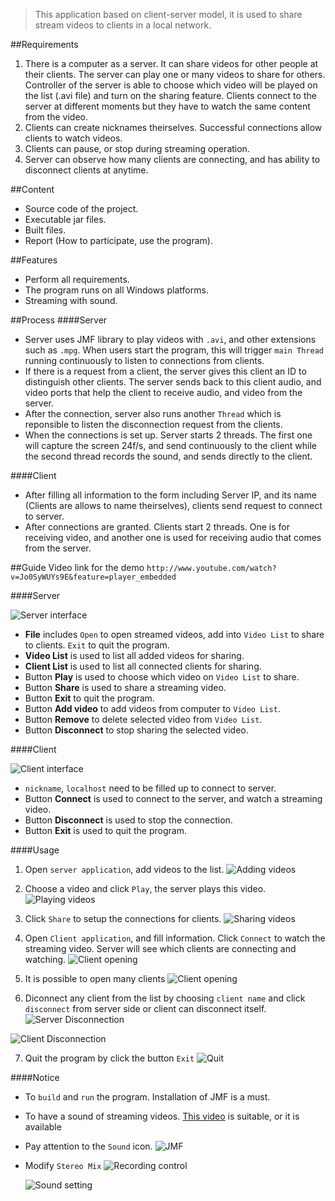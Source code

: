 > This application based on client-server model, it is used to share stream videos to clients in a local network.

##Requirements
1. There is a computer as a server. It can share videos for other people at their clients. The server can play one or many videos to share for others. Controller of the server is able to choose which video will be played on the list (.avi file) and turn on the sharing feature. Clients connect to the server at different moments but they have to watch the same content from the video.
2. Clients can create nicknames theirselves. Successful connections allow clients to watch videos.
3. Clients can pause, or stop during streaming operation.
4. Server can observe how many clients are connecting, and has ability to disconnect clients at anytime.

##Content
* Source code of the project.
* Executable jar files.
* Built files.
* Report (How to participate, use the program).

##Features
* Perform all requirements.
* The program runs on all Windows platforms.
* Streaming with sound.

##Process
####Server
* Server uses JMF library to play videos with `.avi`, and other extensions such as `.mpg`. When users start the program, this will trigger `main Thread` running continuously to listen to connections from clients.
* If there is a request from a client, the server gives this client an ID to distinguish other clients. The server sends back to this client audio, and video ports that help the client to receive audio, and video from the server.
* After the connection, server also runs another `Thread` which is reponsible to listen the disconnection request from the clients.
* When the connections is set up. Server starts 2 threads. The first one will capture the screen 24f/s, and send continuously to the client while the second thread records the sound, and sends directly to the client.

####Client
* After filling all information to the form including Server IP, and its name (Clients are allows to name theirselves), clients send request to connect to server.
* After connections are granted. Clients start 2 threads. One is for receiving video, and another one is used for receiving audio that comes from the server.

##Guide
Video link for the demo `http://www.youtube.com/watch?v=Jo0SyWUYs9E&feature=player_embedded`

####Server

  ![Server interface](../../../../images/s1.png "Server interface")

* **File** includes `Open` to open streamed videos, add into `Video List` to share to clients. `Exit` to quit the program.
* **Video List** is used to list all added videos for sharing.
* **Client List** is used to list all connected clients for sharing.
* Button **Play** is used to choose which video on `Video List` to share.
* Button **Share** is used to share a streaming video.
* Button **Exit** to quit the program.
* Button **Add video** to add videos from computer to `Video List`.
* Button **Remove** to delete selected video from `Video List`.
* Button **Disconnect** to stop sharing the selected video.

####Client

  ![Client interface](../../../../images/s2.png "Client interface")

* `nickname`, `localhost` need to be filled up to connect to server.
* Button **Connect** is used to connect to the server, and watch a streaming video.
* Button **Disconnect** is used to stop the connection.
* Button **Exit** is used to quit the program.

####Usage

1. Open `server application`, add videos to the list.
  ![Adding videos](../../../../images/s3.png "Adding videos")

2. Choose a video and click `Play`, the server plays this video.
  ![Playing videos](../../../../images/s4.png "Playing videos")

3. Click `Share` to setup the connections for clients.
  ![Sharing videos](../../../../images/s5.png "Sharing videos")

4. Open `Client application`, and fill information. Click `Connect` to watch the streaming video. Server will see which clients are connecting and watching.
  ![Client opening](../../../../images/s6.png "Client opening")

5. It is possible to open many clients
  ![Client opening](../../../../images/s7.png "Client opening")

6. Diconnect any client from the list by choosing `client name` and click `disconnect` from server side or client can disconnect itself.
  ![Server Disconnection](../../../../images/s8.png "Server Disconnection")

  ![Client Disconnection](../../../../images/s9.png "Client Disconnection")

7. Quit the program by click the button `Exit`
  ![Quit](../../../../images/s10.png "Quit")

####Notice
* To `build` and `run` the program. Installation of JMF is a must.
* To have a sound of streaming videos. [This video](http://www.mediafire.com/?ybr1363de4sj9iw) is suitable, or it is available 
* Pay attention to the `Sound` icon.
  ![JMF](../../../../images/s11.png "JMF")

* Modify `Stereo Mix` 
  ![Recording control](../../../../images/s12.png "Recording control")

  ![Sound setting](../../../../images/s13.png "Sound setting")


